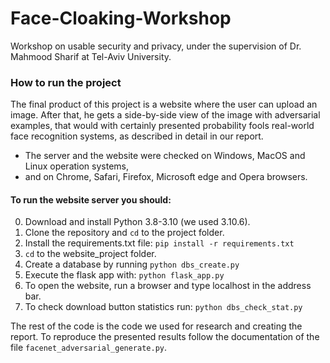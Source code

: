 # Face-Cloaking-Workshop

Workshop on usable security and privacy, under the supervision of Dr. Mahmood Sharif at Tel-Aviv University.

### How to run the project

The final product of this project is a website where the user can upload an image. After that, he gets a side-by-side view of the
image with adversarial examples, that would with certainly presented probability fools real-world face recognition systems,
as described in detail in our report.

* The server and the website were checked on Windows, MacOS and Linux operation systems,
* and on Chrome, Safari, Firefox, Microsoft edge and Opera browsers.

#### To run the website server you should:

0. Download and install Python 3.8-3.10 (we used 3.10.6).
1. Clone the repository and ```cd``` to the project folder.
2. Install the requirements.txt file: ```pip install -r requirements.txt```
3. ```cd``` to the website_project folder.
4. Create a database by running ```python dbs_create.py```
5. Execute the flask app with: ```python flask_app.py```
6. To open the website, run a browser and type localhost in the address bar. 
7. To check download button statistics run: ```python dbs_check_stat.py```

The rest of the code is the code we used for research and creating the report. To reproduce the presented
results follow the documentation of the file ```facenet_adversarial_generate.py```.
